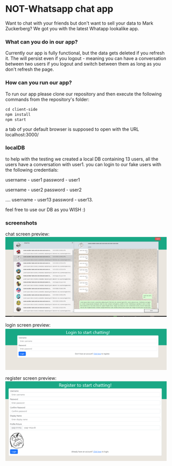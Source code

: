 # **NOT-Whatsapp chat app**
Want to chat with your friends but don't want to sell your data to Mark Zuckerberg?
We got you with the latest Whatapp lookalike app.

### What can you do in our app?
Currently our app is fully functional, but the data gets deleted if you refresh it.
The will persist even if you logout - meaning you can have a conversation between two users if you logout and switch between them as long as you don't refresh the page.

### How can you run our app?
To run our app please clone our repository and then execute the following commands from the repository's folder:
```
cd client-side
npm install
npm start
```
a tab of your default browser is supposed to open with the URL localhost:3000/

### localDB
to help with the testing we created a local DB containing 13 users, all the users have a conversation with user1.
you can login to our fake users with the following credentials:

username - user1 password - user1

username - user2 password - user2

....
username - user13 password - user13.

feel free to use our DB as you WISH :)

### screenshots

chat screen preview:
![CHAT SCREEN SCREENSHOT](https://github.com/dstr951/Advanced_Programming_2/blob/main/pictures/readme/chatsPage.PNG?raw=true)

login screen preview:
![LOGIN SCREEN SCREENSHOT](https://github.com/dstr951/Advanced_Programming_2/blob/main/pictures/readme/loginPage.PNG?raw=true)

register screen preview:
![REGISTER SCREEN SCREENSHOT](https://github.com/dstr951/Advanced_Programming_2/blob/main/pictures/readme/registerPage.PNG?raw=true)

